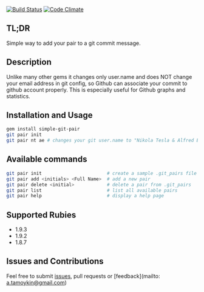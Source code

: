 [![Build Status](https://secure.travis-ci.org/fsproru/simple-git-pair.png)](http://travis-ci.org/fsproru/simple-git-pair)
[![Code Climate](https://codeclimate.com/badge.png)](https://codeclimate.com/github/fsproru/simple-git-pair)

## TL;DR
Simple way to add your pair to a git commit message.

## Description
Unlike many other gems it changes only user.name and does NOT change your email address in git config,
so Github can associate your commit to github account properly. 
This is especially useful for Github graphs and statistics.

## Installation and Usage
```sh
gem install simple-git-pair
git pair init
git pair nt ae # changes your git user.name to "Nikola Tesla & Alfred Einstein"
```

## Available commands
```sh
git pair init                        # create a sample .git_pairs file in your home directory
git pair add <initials> <Full Name>  # add a new pair
git pair delete <initial>            # delete a pair from .git_pairs
git pair list                        # list all available pairs
git pair help                        # display a help page
```

## Supported Rubies
 - 1.9.3
 - 1.9.2
 - 1.8.7

## Issues and Contributions
Feel free to submit [issues](https://github.com/fsproru/simple-git-pair/issues), pull requests or [feedback](mailto: a.tamoykin@gmail.com)